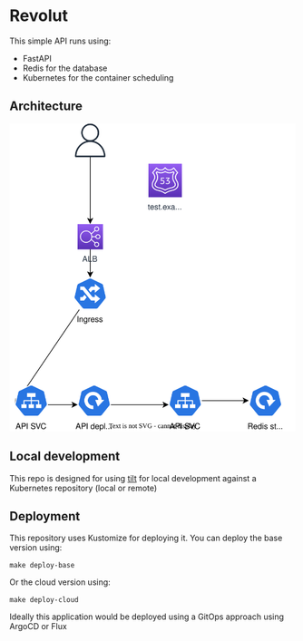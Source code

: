 # Revolut

This simple API runs using:
- FastAPI
- Redis for the database
- Kubernetes for the container scheduling

## Architecture
![](builds/arch.drawio.svg)

## Local development
This repo is designed for using [tilt](tilt.dev) for local development against a Kubernetes repository (local or remote)

## Deployment
This repository uses Kustomize for deploying it.
You can deploy the base version using:

```
make deploy-base
```

Or the cloud version using:

```
make deploy-cloud
```

Ideally this application would be deployed using a GitOps approach using ArgoCD or Flux







